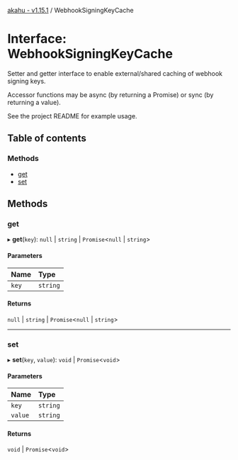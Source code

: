[akahu - v1.15.1](../README.md) / WebhookSigningKeyCache

# Interface: WebhookSigningKeyCache

Setter and getter interface to enable external/shared caching of webhook
signing keys.

Accessor functions may be async (by returning a Promise) or sync (by returning a value).

See the project README for example usage.

## Table of contents

### Methods

- [get](WebhookSigningKeyCache.md#get)
- [set](WebhookSigningKeyCache.md#set)

## Methods

### get

▸ **get**(`key`): ``null`` \| `string` \| `Promise`<``null`` \| `string`\>

#### Parameters

| Name | Type |
| :------ | :------ |
| `key` | `string` |

#### Returns

``null`` \| `string` \| `Promise`<``null`` \| `string`\>

___

### set

▸ **set**(`key`, `value`): `void` \| `Promise`<`void`\>

#### Parameters

| Name | Type |
| :------ | :------ |
| `key` | `string` |
| `value` | `string` |

#### Returns

`void` \| `Promise`<`void`\>
